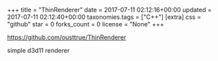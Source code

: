 +++
title = "ThinRenderer"
date = 2017-07-11 02:12:16+00:00
updated = 2017-07-11 02:12:40+00:00
taxonomies.tags = ["C++"]
[extra]
css = "github"
star = 0
forks_count = 0
license = "None"
+++

<https://github.com/ousttrue/ThinRenderer>

simple d3d11 renderer

